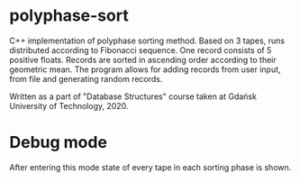 # polyphase-sort
C++ implementation of polyphase sorting method. Based on 3 tapes, runs distributed according to Fibonacci sequence. One record consists of 5 positive floats. Records are sorted in ascending order according to their geometric mean. The program allows for adding records from user input, from file and generating random records.


Written as a part of "Database Structures" course taken at Gdańsk University of Technology, 2020.
# Debug mode
After entering this mode state of every tape in each sorting phase is shown. 

